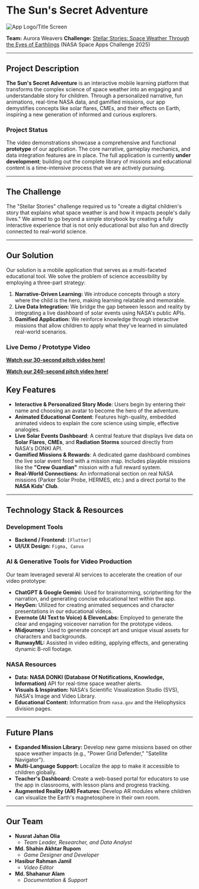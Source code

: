 # The Sun's Secret Adventure

![App Logo/Title Screen](https://i.imgur.com/Rkfjf9b.png)

**Team:** Aurora Weavers
**Challenge:** [Stellar Stories: Space Weather Through the Eyes of Earthlings](https://www.spaceappschallenge.org/2025/challenges/stellar-stories-space-weather-through-the-eyes-of-earthlings/) (NASA Space Apps Challenge 2025)

---

## Project Description

**The Sun's Secret Adventure** is an interactive mobile learning platform that transforms the complex science of space weather into an engaging and understandable story for children. Through a personalized narrative, fun animations, real-time NASA data, and gamified missions, our app demystifies concepts like solar flares, CMEs, and their effects on Earth, inspiring a new generation of informed and curious explorers.

### Project Status

The video demonstrations showcase a comprehensive and functional **prototype** of our application. The core narrative, gameplay mechanics, and data integration features are in place. The full application is currently **under development**; building out the complete library of missions and educational content is a time-intensive process that we are actively pursuing.

---

## The Challenge

The "Stellar Stories" challenge required us to "create a digital children's story that explains what space weather is and how it impacts people's daily lives." We aimed to go beyond a simple storybook by creating a fully interactive experience that is not only educational but also fun and directly connected to real-world science.

---

## Our Solution

Our solution is a mobile application that serves as a multi-faceted educational tool. We solve the problem of science accessibility by employing a three-part strategy:

1.  **Narrative-Driven Learning:** We introduce concepts through a story where the child is the hero, making learning relatable and memorable.
2.  **Live Data Integration:** We bridge the gap between lesson and reality by integrating a live dashboard of solar events using NASA's public APIs.
3.  **Gamified Application:** We reinforce knowledge through interactive missions that allow children to apply what they've learned in simulated real-world scenarios.

### Live Demo / Prototype Video

[**Watch our 30-second pitch video here!**](https://youtu.be/) 


[**Watch our 240-second pitch video here!**](https://youtu.be/FEICQz2XTOU)

## Key Features

* **Interactive & Personalized Story Mode**: Users begin by entering their name and choosing an avatar to become the hero of the adventure.
* **Animated Educational Content**: Features high-quality, embedded animated videos to explain the core science using simple, effective analogies.
* **Live Solar Events Dashboard**: A central feature that displays live data on **Solar Flares**, **CMEs**, and **Radiation Storms** sourced directly from NASA's DONKI API.
* **Gamified Missions & Rewards**: A dedicated game dashboard combines the live solar event feed with a mission map. Includes playable missions like the **"Crew Guardian"** mission with a full reward system.
* **Real-World Connections**: An informational section on real NASA missions (Parker Solar Probe, HERMES, etc.) and a direct portal to the **NASA Kids' Club**.

---

## Technology Stack & Resources

### Development Tools
* **Backend / Frontend:** `[Flutter]`
* **UI/UX Design:** `Figma, Canva`

### AI & Generative Tools for Video Production
Our team leveraged several AI services to accelerate the creation of our video prototype:
* **ChatGPT & Google Gemini:** Used for brainstorming, scriptwriting for the narration, and generating concise educational text within the app.
* **HeyGen:** Utilized for creating animated sequences and character presentations in our educational videos.
* **Evernote (AI Text to Voice) & ElevenLabs:** Employed to generate the clear and engaging voiceover narration for the prototype videos.
* **Midjourney:** Used to generate concept art and unique visual assets for characters and backgrounds.
* **RunwayML:** Assisted in video editing, applying effects, and generating dynamic B-roll footage.

### NASA Resources
* **Data:** **NASA DONKI (Database Of Notifications, Knowledge, Information)** API for real-time space weather alerts.
* **Visuals & Inspiration:** NASA's Scientific Visualization Studio (SVS), NASA's Image and Video Library.
* **Educational Content:** Information from `nasa.gov` and the Heliophysics division pages.

---

## Future Plans

* **Expanded Mission Library:** Develop new game missions based on other space weather impacts (e.g., "Power Grid Defender," "Satellite Navigator").
* **Multi-Language Support:** Localize the app to make it accessible to children globally.
* **Teacher's Dashboard:** Create a web-based portal for educators to use the app in classrooms, with lesson plans and progress tracking.
* **Augmented Reality (AR) Features:** Develop AR modules where children can visualize the Earth's magnetosphere in their own room.

---

## Our Team

* **Nusrat Jahan Olia**
  * *Team Leader, Researcher, and Data Analyst*
* **Md. Shahin Akhtar Rupom**
  * *Game Designer and Developer*
* **Hasibur Rahman Jamil**
  * *Video Editor*
* **Md. Shahanur Alam**
  * *Documentation & Support*
